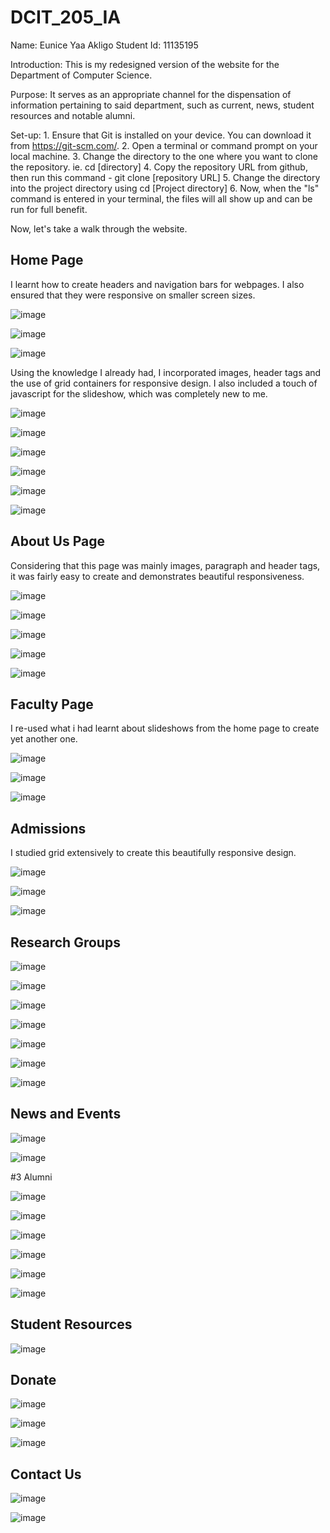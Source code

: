 # DCIT_205_IA

Name: Eunice Yaa Akligo
Student Id: 11135195

Introduction: This is my redesigned version of the website for the Department of Computer Science. 

Purpose: It serves as an appropriate channel for the dispensation of information pertaining to said department, such as current, news, student resources and notable alumni.

Set-up: 1. Ensure that Git is installed on your device. You can download it from https://git-scm.com/.
2. Open a terminal or command prompt on your local machine.
3. Change the directory to the one where you want to clone the repository. ie. cd [directory]
4. Copy the repository URL from github, then run this command - git clone [repository URL]
5. Change the directory into the project directory using cd [Project directory]
6. Now, when the "ls" command is entered in your terminal, the files will all show up and can be run for full benefit.

Now, let's take a walk through the website.

## Home Page

I learnt how to create headers and navigation bars for webpages. I also ensured that they were responsive on smaller screen sizes.

![image](https://github.com/euniceongithub/DCIT_205_IA/assets/132356850/90e74a5a-216d-4169-bcee-c13814a8ac59)

![image](https://github.com/euniceongithub/DCIT_205_IA/assets/132356850/55585ff9-2524-43ce-9d0c-a8759e1a7b2d)

![image](https://github.com/euniceongithub/DCIT_205_IA/assets/132356850/f3ce6986-0f05-4457-b611-2232f2143129)

Using the knowledge I already had, I incorporated images, header tags and the use of grid containers for responsive design. I also included a touch of javascript for the slideshow, which was completely new to me.

![image](https://github.com/euniceongithub/DCIT_205_IA/assets/132356850/759f8de4-8edc-4ecc-bc75-d113fd3002f2)


![image](https://github.com/euniceongithub/DCIT_205_IA/assets/132356850/9d5a0736-c4b9-4828-b180-657bc432dc61)


![image](https://github.com/euniceongithub/DCIT_205_IA/assets/132356850/cfe45a29-6a33-4811-8e7b-71ccc3e30c4b)


![image](https://github.com/euniceongithub/DCIT_205_IA/assets/132356850/389b4601-186a-461f-b918-3347dc75b3dd)

![image](https://github.com/euniceongithub/DCIT_205_IA/assets/132356850/35d40112-dc7e-43be-b80f-f516b8e4b2b2)

![image](https://github.com/euniceongithub/DCIT_205_IA/assets/132356850/3bb1f8bd-9544-4f52-a818-d097b357ba6e)

## About Us Page
Considering that this page was mainly images, paragraph and header tags, it was fairly easy to create and demonstrates beautiful responsiveness.

![image](https://github.com/euniceongithub/DCIT_205_IA/assets/132356850/c94e1a05-bbbd-4084-a8a7-23f29dea2d11)

![image](https://github.com/euniceongithub/DCIT_205_IA/assets/132356850/bd653ecb-cd32-4043-8760-4a2efc31da23)

![image](https://github.com/euniceongithub/DCIT_205_IA/assets/132356850/f7aedf22-880b-4607-8d7c-82662310bc7c)

![image](https://github.com/euniceongithub/DCIT_205_IA/assets/132356850/c755176d-06f6-4a0a-9b4d-d6b5e126916f)


![image](https://github.com/euniceongithub/DCIT_205_IA/assets/132356850/46849217-83eb-4b24-a934-8cf9e4b0c167)


## Faculty Page
I re-used what i had learnt about slideshows from the home page to create yet another one.


![image](https://github.com/euniceongithub/DCIT_205_IA/assets/132356850/4db03ad8-41b7-4f57-987a-9493a3050563)

![image](https://github.com/euniceongithub/DCIT_205_IA/assets/132356850/13fa79fe-d4ab-467e-b8e9-ed5e93c29499)

![image](https://github.com/euniceongithub/DCIT_205_IA/assets/132356850/9d7296ec-9aab-4e96-82e5-2a730b684ee1)


## Admissions
I studied grid extensively to create this beautifully responsive design.

![image](https://github.com/euniceongithub/DCIT_205_IA/assets/132356850/57753a7c-f92f-4265-bbb5-593a2e2e2672)

![image](https://github.com/euniceongithub/DCIT_205_IA/assets/132356850/e00b1329-3ddd-4071-a88a-adcc5b31d4cb)

![image](https://github.com/euniceongithub/DCIT_205_IA/assets/132356850/1bb969d7-dd61-4bcd-82e5-f6519083648b)

## Research Groups


![image](https://github.com/euniceongithub/DCIT_205_IA/assets/132356850/b4e7d025-039a-4710-ad5d-1b971bef7d8d)

![image](https://github.com/euniceongithub/DCIT_205_IA/assets/132356850/70237f8e-d7a0-45eb-95fd-4eae5d6d0cb1)

![image](https://github.com/euniceongithub/DCIT_205_IA/assets/132356850/2849e9a7-b27e-4c29-81e1-f80a48943b60)

![image](https://github.com/euniceongithub/DCIT_205_IA/assets/132356850/2a3de2cf-63cf-4ff7-a314-1558f91a2744)

![image](https://github.com/euniceongithub/DCIT_205_IA/assets/132356850/ea00c183-c6c7-4ceb-90e2-2d0729222e3f)

![image](https://github.com/euniceongithub/DCIT_205_IA/assets/132356850/c2af5d28-e278-4fc4-a3c0-d238d4525bd4)

![image](https://github.com/euniceongithub/DCIT_205_IA/assets/132356850/234c8612-5ccb-4294-ac8a-d75d92e0db8f)

## News and Events

![image](https://github.com/euniceongithub/DCIT_205_IA/assets/132356850/78834c14-bb76-4591-98f8-64aaad8126df)

![image](https://github.com/euniceongithub/DCIT_205_IA/assets/132356850/af57351d-a5c9-49ea-af42-7fb6f4ea9a10)

#3 Alumni

![image](https://github.com/euniceongithub/DCIT_205_IA/assets/132356850/cac48775-361e-41ef-b1ed-7fd7d04aebad)

![image](https://github.com/euniceongithub/DCIT_205_IA/assets/132356850/d36660ce-9c32-4926-b9ce-9b161914878c)

![image](https://github.com/euniceongithub/DCIT_205_IA/assets/132356850/45654e0b-28b5-4019-999d-a025f1e55d61)

![image](https://github.com/euniceongithub/DCIT_205_IA/assets/132356850/9fed2300-667e-4ea5-a48f-4195f2075ab1)

![image](https://github.com/euniceongithub/DCIT_205_IA/assets/132356850/fac1634f-55b9-48c2-85e1-7dd89ca26c76)

![image](https://github.com/euniceongithub/DCIT_205_IA/assets/132356850/3c09e266-de15-48ad-9ebc-d7c54d14ae73)

## Student Resources


![image](https://github.com/euniceongithub/DCIT_205_IA/assets/132356850/9918b030-acef-4488-8d6c-b2e6fafb7e3e)

## Donate

![image](https://github.com/euniceongithub/DCIT_205_IA/assets/132356850/7a5af2a8-9b91-4c6a-9d87-1780718ba216)

![image](https://github.com/euniceongithub/DCIT_205_IA/assets/132356850/c762dcee-201f-4db3-8376-0236964dc597)

![image](https://github.com/euniceongithub/DCIT_205_IA/assets/132356850/2f07eeca-9687-4e86-8c43-db2ef1e6f186)

## Contact Us

![image](https://github.com/euniceongithub/DCIT_205_IA/assets/132356850/a817b8b8-093b-4aaf-9fc5-b50a0bbd7cef)

![image](https://github.com/euniceongithub/DCIT_205_IA/assets/132356850/e30329a8-0678-4c6a-8ded-3987a4adcb55)






























